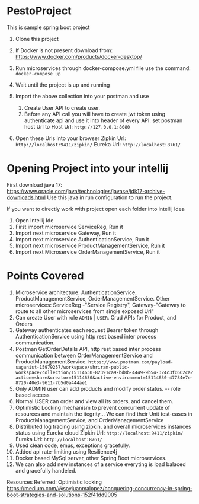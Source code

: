 # PestoProject
This is sample spring boot project
1. Clone this project
2. If Docker is not present download from: https://www.docker.com/products/docker-desktop/
3. Run microservices through docker-compose.yml file use the command:
   `docker-compose up`
4. Wait until the project is up and running 
5. Import the above collection into your postman and use


   1. Create User API to create user.
   2. Before any API call you will have to create jwt token using authenticate api and use it into header of every API.
   set postman host Url to Host Url: `http://127.0.0.1:8080`

6. Open these Urls into your browser
Zipkin Url: `http://localhost:9411/zipkin/`
Eureka Url: `http://localhost:8761/`


# Opening Project into your intellij

First download java 17: https://www.oracle.com/java/technologies/javase/jdk17-archive-downloads.html
Use this java in run configuration to run the project.

 If you want to directly work with project open each folder into intellij Idea
1. Open Intellij Ide
2. First import microservice ServiceReg, Run it
3. Import next microservice Gateway, Run it
4. Import next microservice AuthenticationService, Run it
5. Import next microservice ProductManagementService, Run it
6. Import next Microservice OrderManagementService, Run it


# Points Covered
1. Microservice architecture: AuthenticationService, ProductManagementService, OrderManagementService. Other microservices: ServiceReg -"Service Registry", Gateway-"Gateway to route to all other microservices from single exposed Url"
2. Can create User with role `ADMIN` | `USER`. Crud APIs for Product, and Orders
2. Gateway authenticates each request Bearer token through AuthenticationService using http rest based inter process communication.
3. Postman GetOrderDetails API, http rest based inter process communication between OrderManagementService and ProductManagementService.
   `https://www.postman.com/payload-saganist-15979257/workspace/shriram-public-workspace/collection/15114630-82391ca9-bd8b-4449-9b54-324c3fc662ca?action=share&creator=15114630&active-environment=15114630-47734e7e-8720-40e3-9611-7b5d0a444ae1`
4. Only ADMIN user can add products and modify order status. -- role based access
5. Normal USER can order and view all its orders, and cancel them.
6. Optimistic Locking mechanism to prevent concurrent update of resources and maintain the itegrity... We can find their Unit test-cases in ProductManagementService, and OrderManagementService
7. Distributed log tracing using zipkin, and overall microservices instances status using Eureka cloud
   Zipkin Url: `http://localhost:9411/zipkin/`
   Eureka Url: `http://localhost:8761/`
8. Used clean code, emus, exceptions gracefully.
9. Added api rate-limiting using Resilience4j
10. Docker based MySql server, other Spring Boot microservices.
11. We can also add new instances of a service everyting is load balaced and gracefully handeled.
   

Resources Referred:
Optimistic locking
https://medium.com/@soyjuanmalopez/conquering-concurrency-in-spring-boot-strategies-and-solutions-152f41dd9005